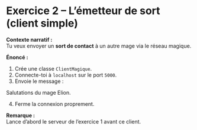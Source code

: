 # Exercice 2 – L’émetteur de sort (client simple)

**Contexte narratif :**  
Tu veux envoyer un **sort de contact** à un autre mage via le réseau magique.

**Énoncé :**  
1. Crée une classe `ClientMagique`.  
2. Connecte-toi à `localhost` sur le port `5000`.  
3. Envoie le message :

Salutations du mage Elion.

4. Ferme la connexion proprement.

**Remarque :**  
Lance d’abord le serveur de l’exercice 1 avant ce client.

